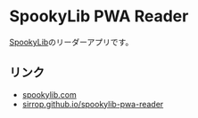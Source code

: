 # SpookyLib PWA Reader
[SpookyLib](https://spookylib.com/)のリーダーアプリです。

## リンク
* [spookylib.com](https://spookylib.com/)
* [sirrop.github.io/spookylib-pwa-reader](https://sirrop.github.io/spookylib-pwa-reader/)